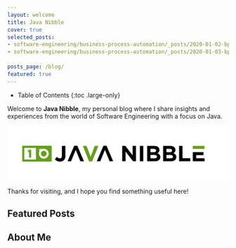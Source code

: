 ```yaml
---
layout: welcome
title: Java Nibble
cover: true
selected_posts:
- software-engineering/business-process-automation/_posts/2020-01-02-bpmn-diagrams.md
- software-engineering/business-process-automation/_posts/2020-01-03-bpmn-elements.md

posts_page: /blog/
featured: true
---
```


- Table of Contents
{:toc .large-only}

Welcome to **Java Nibble**, my personal blog where I share insights and experiences from the world of Software Engineering with a focus on Java.

![Java Nibble Logo](/assets/images/logo/logo_long.png)

Thanks for visiting, and I hope you find something useful here!


## Featured Posts
<!--posts-->

## About Me
<!--author-->